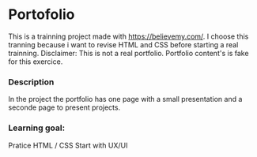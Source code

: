 # Portofolio
This is a trainning project made with https://believemy.com/. I choose this tranning because i want to revise HTML and CSS before starting a real trainning.
Disclaimer: This is not a real portfolio. Portfolio content's is fake for this exercice.

### Description
In the project the portfolio has one page with a small presentation and a seconde page to present projects.

### Learning goal:
Pratice HTML / CSS
Start with UX/UI
